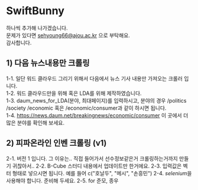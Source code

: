 # SwiftBunny
하나씩 추가해 나가겠습니다.  
문제가 있다면 sehyoung66@ajou.ac.kr 으로 부탁해요.  
감사합니다.  

## 1) 다음 뉴스내용만 크롤링
1-1. 일단 워드 클라우드 그리기 위해서 다음에서 뉴스 기사 내용만 가져오는 크롤러 입니다.  
1-2. 워드 클라우드만을 위해 혹은 LDA를 위해 제작하였습니다.  
1-3. daum_news_for_LDA(분야, 최대페이지)를 입력하시고, 분야의 경우 /politics /society /economic 혹은 /economic/consumer과 같이 하시면 됩니다.  
1-4. https://news.daum.net/breakingnews/economic/consumer 이 곳에서 더 많은 분야를 확인해 보세요.  

## 2) 피파온라인 인벤 크롤링 (v1)
2-1. 버전 1 입니다. 그 이유는.. 직접 들어가서 선수정보같은거 크롤링하는거까지 만들기 귀찮아서..
2-2. B-Cube 스터디 내용에서 업데이트만 한거에요.
2-3. 입력값은 벡터 형태로 넣으시면 됩니다. 예를 들어 c("호날두", "메시", "손흥민")
2-4. *selenium*을 사용해야 합니다. 준비해 두세요.
2-5. for 준모, 종우
